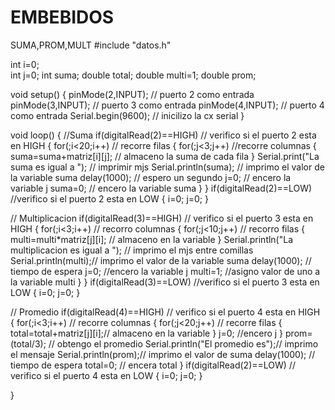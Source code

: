 # EMBEBIDOS
SUMA,PROM,MULT
#include "datos.h"

int i=0;     
int j=0;
int suma;
double total;
double multi=1;
double prom;

void setup() {
pinMode(2,INPUT); // puerto 2 como entrada
pinMode(3,INPUT);  // puerto 3 como entrada
pinMode(4,INPUT);  // puerto 4 como entrada
Serial.begin(9600); // inicilizo la cx serial
}

void loop() {
 //Suma
if(digitalRead(2)==HIGH) // verifico si el puerto 2 esta en HIGH
{
for(;i<20;i++) // recorre filas
{
  for(;j<3;j++) //recorre columnas
{
  suma=suma+matriz[i][j]; // almaceno la suma de cada fila
}
Serial.print("La suma es igual a "); // imprimir mjs 
Serial.println(suma); // imprimo el valor de la variable suma
delay(1000); // espero un segundo 
j=0; // encero la variable j
suma=0; // encero la variable suma
}
}
if(digitalRead(2)==LOW) //verifico si el puerto 2 esta en LOW
{
 i=0; 
 j=0; 
}


// Multiplicacion
if(digitalRead(3)==HIGH) //  verifico si el puerto 3 esta en HIGH
{
for(;i<3;i++) // recorro columnas
{
  for(;j<10;j++) // recorro filas
{
  multi=multi*matriz[j][i]; // almaceno en la variable
}
Serial.println("La multiplicacion es igual a "); // imprimo el mjs entre comillas 
Serial.println(multi);// imprimo el valor de la variable suma
delay(1000); // tiempo de espera
j=0; //encero la variable j
multi=1; //asigno valor de uno a la variable multi
}
}
if(digitalRead(3)==LOW) //verifico si el puerto 3 esta en LOW
{
 i=0;
 j=0; 
}

// Promedio
if(digitalRead(4)==HIGH) // verifico si el puerto 4 esta en HIGH
{
for(;i<3;i++) // recorre columnas
{
  for(;j<20;j++) // recorre filas
{
  total=total+matriz[j][i];// almaceno en la variable
}
j=0; //encero j
}
prom=(total/3); // obtengo el promedio 
Serial.println("El promedio es");// imprimo el mensaje
Serial.println(prom);// imprimo el valor de suma
delay(1000); // tiempo de espera
total=0; // encera total
}
if(digitalRead(2)==LOW) // verifico si el puerto 4 esta en LOW
{
 i=0;
 j=0; 
}

}
